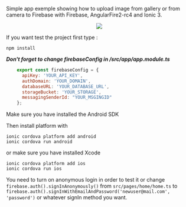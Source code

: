 Simple app exemple showing how to upload image from gallery or from camera to Firebase with Firebase, AngularFire2-rc4 and Ionic 3.

<p align="center">
  <img src="https://j.gifs.com/Y693g0.gif" />
</p>

If you want test the project first type :
```
npm install
```
***Don't forget to change firebaseConfig in /src/app/app.module.ts***
```javascript
    export const firebaseConfig = {
      apiKey: 'YOUR_API_KEY',
      authDomain: 'YOUR_DOMAIN',
      databaseURL: 'YOUR_DATABASE_URL',
      storageBucket: 'YOUR_STORAGE',
      messagingSenderId: "YOUR_MSGINGID"
    };
```  
Make sure you have installed the Android SDK

Then install platform with
```
ionic cordova platform add android
ionic cordova run android
```
or make sure you have installed Xcode

```
ionic cordova platform add ios
ionic cordova run ios
```
You need to turn on anonymous login in order to test it or change `firebase.auth().signInAnonymously()` from `src/pages/home/home.ts` to `firebase.auth().signInWithEmailAndPassword('newuser@mail.com', 'password')` or whatever signIn method you want.
